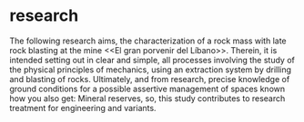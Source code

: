 # research
The following research aims, the characterization of a rock mass with late rock blasting at the mine &lt;&lt;El gran porvenir del Líbano>>. Therein, it is intended setting out in clear and simple, all processes involving the study of the physical principles of mechanics, using an extraction system by drilling and blasting of rocks. Ultimately, and from research, precise knowledge of ground conditions for a possible assertive management of spaces known how you also get: Mineral reserves, so, this study contributes to research treatment for engineering and variants.
